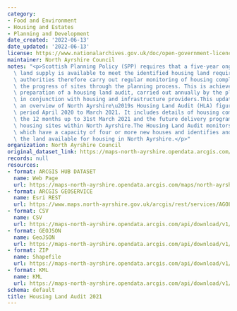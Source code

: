 ```yaml
---
category:
- Food and Environment
- Housing and Estates
- Planning and Development
date_created: '2022-06-13'
date_updated: '2022-06-13'
license: https://www.nationalarchives.gov.uk/doc/open-government-licence/version/3/
maintainer: North Ayrshire Council
notes: "<p>Scottish Planning Policy (SPP) requires that a five-year ongoing effective\
  \ land supply is available to meet the identified housing land requirements. Planning\
  \ authorities therefore carry out regular monitoring of housing completions and\
  \ the progress of sites through the planning process. This is achieved through the\
  \ preparation of a housing land audit, carried out annually by the planning authority\
  \ in conjunction with housing and infrastructure providers.This update provides\
  \ an overview of North Ayrshire\u2019s Housing Land Audit (HLA) figures for the\
  \ period April 2020 to March 2021. It includes details of housing completions for\
  \ the 12 months up to 31st March 2021 and the future delivery programming of all\
  \ housing sites within North Ayrshire.The Housing Land Audit monitors housing sites\
  \ which have a capacity of four or more new houses and identifies and quantifies\
  \ the land available for housing in North Ayrshire.</p>"
organization: North Ayrshire Council
original_dataset_link: https://maps-north-ayrshire.opendata.arcgis.com/maps/north-ayrshire::housing-land-audit-2021-1
records: null
resources:
- format: ARCGIS HUB DATASET
  name: Web Page
  url: https://maps-north-ayrshire.opendata.arcgis.com/maps/north-ayrshire::housing-land-audit-2021-1
- format: ARCGIS GEOSERVICE
  name: Esri REST
  url: https://www.maps.north-ayrshire.gov.uk/arcgis/rest/services/AGOL/Open_Data_Portal2/FeatureServer/72
- format: CSV
  name: CSV
  url: https://maps-north-ayrshire.opendata.arcgis.com/api/download/v1/items/3a1663af58ce45388d135e964c9db674/csv?layers=72
- format: GEOJSON
  name: GeoJSON
  url: https://maps-north-ayrshire.opendata.arcgis.com/api/download/v1/items/3a1663af58ce45388d135e964c9db674/geojson?layers=72
- format: ZIP
  name: Shapefile
  url: https://maps-north-ayrshire.opendata.arcgis.com/api/download/v1/items/3a1663af58ce45388d135e964c9db674/shapefile?layers=72
- format: KML
  name: KML
  url: https://maps-north-ayrshire.opendata.arcgis.com/api/download/v1/items/3a1663af58ce45388d135e964c9db674/kml?layers=72
schema: default
title: Housing Land Audit 2021
---
```

